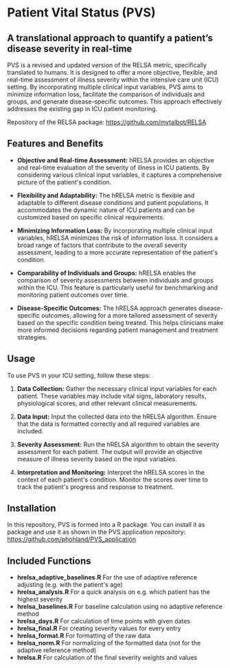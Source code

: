 # Patient Vital Status (PVS)
## A translational approach to quantify a patient’s disease severity in real-time

PVS is a revised and updated version of the RELSA metric, specifically translated to humans. It is designed to offer a more objective, flexible, and real-time assessment of illness severity within the intensive care unit (ICU) setting. By incorporating multiple clinical input variables, PVS aims to minimize information loss, facilitate the comparison of individuals and groups, and generate disease-specific outcomes. This approach effectively addresses the existing gap in ICU patient monitoring.

Repository of the RELSA package: https://github.com/mytalbot/RELSA

## Features and Benefits

- **Objective and Real-time Assessment:** hRELSA provides an objective and real-time evaluation of the severity of illness in ICU patients. By considering various clinical input variables, it captures a comprehensive picture of the patient's condition.

- **Flexibility and Adaptability:** The hRELSA metric is flexible and adaptable to different disease conditions and patient populations. It accommodates the dynamic nature of ICU patients and can be customized based on specific clinical requirements.

- **Minimizing Information Loss:** By incorporating multiple clinical input variables, hRELSA minimizes the risk of information loss. It considers a broad range of factors that contribute to the overall severity assessment, leading to a more accurate representation of the patient's condition.

- **Comparability of Individuals and Groups:** hRELSA enables the comparison of severity assessments between individuals and groups within the ICU. This feature is particularly useful for benchmarking and monitoring patient outcomes over time.

- **Disease-Specific Outcomes:** The hRELSA approach generates disease-specific outcomes, allowing for a more tailored assessment of severity based on the specific condition being treated. This helps clinicians make more informed decisions regarding patient management and treatment strategies.

## Usage

To use PVS in your ICU setting, follow these steps:

1. **Data Collection:** Gather the necessary clinical input variables for each patient. These variables may include vital signs, laboratory results, physiological scores, and other relevant clinical measurements.

2. **Data Input:** Input the collected data into the hRELSA algorithm. Ensure that the data is formatted correctly and all required variables are included.

3. **Severity Assessment:** Run the hRELSA algorithm to obtain the severity assessment for each patient. The output will provide an objective measure of illness severity based on the input variables.

4. **Interpretation and Monitoring:** Interpret the hRELSA scores in the context of each patient's condition. Monitor the scores over time to track the patient's progress and response to treatment.

## Installation

In this repository, PVS is formed into a R package. You can install it as package and use it as shown in the PVS application repository: https://github.com/phohland/PVS_application

## Included Functions

- **hrelsa_adaptive_baselines.R** For the use of adaptive reference adjusting (e.g. with the patient's age)
- **hrelsa_analysis.R** For a quick analysis on e.g. which patient has the highest severity
- **hrelsa_baselines.R** For baseline calculation using no adaptive reference method
- **hrelsa_days.R** For calculation of time points with given dates
- **hrelsa_final.R** For creating severity values for every entry
- **hrelsa_format.R** For formatting of the raw data
- **hrelsa_norm.R** For normalizing of the formatted data (not for the adaptive reference method)
- **hrelsa.R** For calculation of the final severity weights and values
